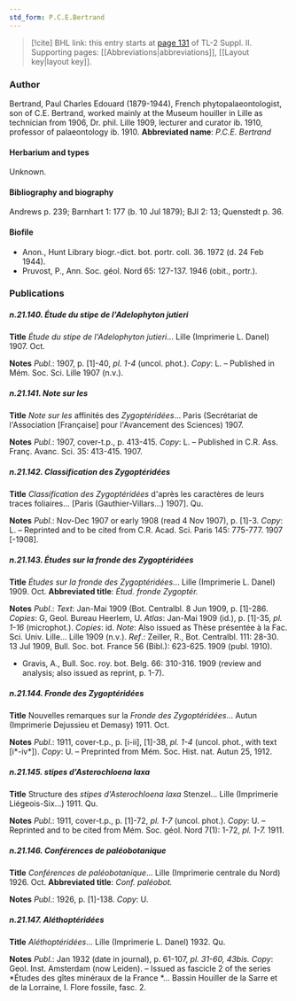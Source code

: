 ```yaml
---
std_form: P.C.E.Bertrand
---
```


> [!cite] BHL link: this entry starts at [page 131](https://www.biodiversitylibrary.org/page/33265328) of TL-2 Suppl. II.
> Supporting pages: [[Abbreviations|abbreviations]], [[Layout key|layout key]].

### Author

Bertrand, Paul Charles Edouard (1879-1944), French phytopalaeontologist, son of C.E. Bertrand, worked mainly at the Museum houiller in Lille as technician from 1906, Dr. phil. Lille 1909, lecturer and curator ib. 1910, professor of palaeontology ib. 1910. 
**Abbreviated name**: *P.C.E. Bertrand*

#### Herbarium and types

Unknown.

#### Bibliography and biography

Andrews p. 239; Barnhart 1: 177 (b. 10 Jul 1879); BJI 2: 13; Quenstedt p. 36.

#### Biofile

- Anon., Hunt Library biogr.-dict. bot. portr. coll. 36. 1972 (d. 24 Feb 1944).
- Pruvost, P., Ann. Soc. géol. Nord 65: 127-137. 1946 (obit., portr.).

### Publications

##### n.21.140. Étude du stipe de l'Adelophyton jutieri

**Title**
*Étude du stipe de l'Adelophyton jutieri*... Lille (Imprimerie L. Danel) 1907. Oct.

**Notes**
*Publ*.: 1907, p. \[1\]-40, *pl. 1-4* (uncol. phot.). *Copy*: L. – Published in Mém. Soc. Sci. Lille 1907 (n.v.).

##### n.21.141. Note sur les

**Title**
*Note sur les* affinités des *Zygoptéridées*... Paris (Secrétariat de l'Association \[Française\] pour l'Avancement des Sciences) 1907.

**Notes**
*Publ*.: 1907, cover-t.p., p. 413-415. *Copy*: L. – Published in C.R. Ass. Franç. Avanc. Sci. 35: 413-415. 1907.

##### n.21.142. Classification des Zygoptéridées

**Title**
*Classification des Zygoptéridées* d'après les caractères de leurs traces foliaires... \[Paris (Gauthier-Villars...) 1907\]. Qu.

**Notes**
*Publ*.: Nov-Dec 1907 or early 1908 (read 4 Nov 1907), p. \[1\]-3. *Copy*: L. – Reprinted and to be cited from C.R. Acad. Sci. Paris 145: 775-777. 1907 \[-1908\].

##### n.21.143. Études sur la fronde des Zygoptéridées

**Title**
*Études sur la fronde des Zygoptéridées*... Lille (Imprimerie L. Danel) 1909. Oct.
**Abbreviated title**: *Étud. fronde Zygoptér.*

**Notes**
*Publ*.: *Text*: Jan-Mai 1909 (Bot. Centralbl. 8 Jun 1909, p. \[1\]-286. *Copies*: G, Geol. Bureau Heerlem, U.
*Atlas*: Jan-Mai 1909 (id.), p. \[1\]-35, *pl. 1-16* (microphot.). *Copies*: id.
*Note*: Also issued as Thèse présentée à la Fac. Sci. Univ. Lille... Lille 1909 (n.v.).
*Ref*.: Zeiller, R., Bot. Centralbl. 111: 28-30. 13 Jul 1909, Bull. Soc. bot. France 56 (Bibl.): 623-625. 1909 (publ. 1910).
- Gravis, A., Bull. Soc. roy. bot. Belg. 66: 310-316. 1909 (review and analysis; also issued as reprint, p. 1-7).

##### n.21.144. Fronde des Zygoptéridées

**Title**
Nouvelles remarques sur la *Fronde des Zygoptéridées*... Autun (Imprimerie Dejussieu et Demasy) 1911. Oct.

**Notes**
*Publ*.: 1911, cover-t.p., p. \[i-ii\], \[1\]-38, *pl. 1-4* (uncol. phot., with text \[i\*-iv\*\]). *Copy*: U. – Preprinted from Mém. Soc. Hist. nat. Autun 25, 1912.

##### n.21.145. stipes d'Asterochloena laxa

**Title**
Structure des *stipes d'Asterochloena laxa* Stenzel... Lille (Imprimerie Liégeois-Six...) 1911. Qu.

**Notes**
*Publ*.: 1911, cover-t.p., p. \[1\]-72, *pl. 1-7* (uncol. phot.). *Copy*: U. – Reprinted and to be cited from Mém. Soc. géol. Nord 7(1): 1-72, *pl. 1-7.* 1911.

##### n.21.146. Conférences de paléobotanique

**Title**
*Conférences de paléobotanique*... Lille (Imprimerie centrale du Nord) 1926. Oct.
**Abbreviated title**: *Conf. paléobot.*

**Notes**
*Publ*.: 1926, p. \[1\]-138. *Copy*: U.

##### n.21.147. Aléthoptéridées

**Title**
*Aléthoptéridées*... Lille (Imprimerie L. Danel) 1932. Qu.

**Notes**
*Publ*.: Jan 1932 (date in journal), p. 61-107, *pl. 31-60, 43bis.* *Copy*: Geol. Inst. Amsterdam (now Leiden). – Issued as fascicle 2 of the series *Études des gîtes minéraux de la France *... Bassin Houiller de la Sarre et de la Lorraine, I. Flore fossile, fasc. 2.

